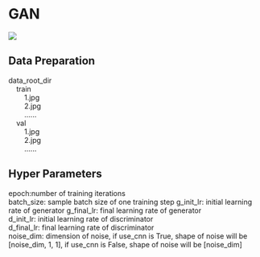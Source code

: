 # GAN
![](https://github.com/1991yuyang/GAN/blob/main/train_process.gif)
## Data Preparation  
data_root_dir  
&nbsp;&nbsp;&nbsp;&nbsp;train  
&nbsp;&nbsp;&nbsp;&nbsp;&nbsp;&nbsp;&nbsp;&nbsp;1.jpg  
&nbsp;&nbsp;&nbsp;&nbsp;&nbsp;&nbsp;&nbsp;&nbsp;2.jpg  
&nbsp;&nbsp;&nbsp;&nbsp;&nbsp;&nbsp;&nbsp;&nbsp;......  
&nbsp;&nbsp;&nbsp;&nbsp;val  
&nbsp;&nbsp;&nbsp;&nbsp;&nbsp;&nbsp;&nbsp;&nbsp;1.jpg  
&nbsp;&nbsp;&nbsp;&nbsp;&nbsp;&nbsp;&nbsp;&nbsp;2.jpg  
&nbsp;&nbsp;&nbsp;&nbsp;&nbsp;&nbsp;&nbsp;&nbsp;......  
## Hyper Parameters  
epoch:number of training iterations  
batch_size: sample batch size of one training step 
g_init_lr: initial learning rate of generator 
g_final_lr: final learning rate of generator  
d_init_lr: initial learning rate of discriminator  
d_final_lr: final learning rate of discriminator  
noise_dim: dimension of noise, if use_cnn is True, shape of noise will be [noise_dim, 1, 1], if use_cnn is False, shape of noise will be [noise_dim]  
